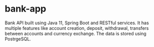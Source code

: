 # bank-app
Bank API built using Java 11, Spring Boot and RESTful services. It has
multiple features like account creation, deposit, withdrawal, transfers
between accounts and currency exchange. The data is stored using
PostrgeSQL.
